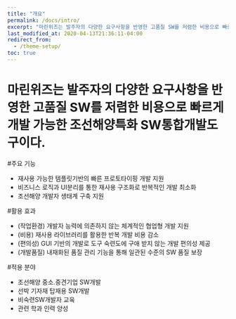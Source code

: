 ```yaml
---
title: "개요"
permalink: /docs/intro/
excerpt: "마린위즈는 발주자의 다양한 요구사항을 반영한 고품질 SW를 저렴한 비용으로 빠르게 개발 가능한 조선해양특화 SW통합개발도구이다."
last_modified_at: 2020-04-13T21:36:11-04:00
redirect_from:
  - /theme-setup/
toc: true
---
```


# 마린위즈는 발주자의 다양한 요구사항을 반영한 고품질 SW를 저렴한 비용으로 빠르게 개발 가능한 조선해양특화 SW통합개발도구이다.

#주요 기능
 - 재사용 가능한 템플릿기반의 빠른 프로토타이핑 개발 지원
 - 비즈니스 로직과 UI분리를 통한 재사용 구조화로 반복적인 개발 최소화
 - 조선해양 개발자 생태계 구축 지원

#활용 효과
 - (작업환경) 개발자 능력에 의존하지 않는 체계적인 협업형 개발 지원
 - (비용) 재사용 라이브러리를 활용한 반복 개발 비용 감소
 - (편의성) GUI 기반의 개발로 도구 숙련도에 구애 받지 않는 개발 편의성 제공
 - (개발품질) 내재화된 품질 관리 기능을 통해 일관된 수준의 SW  품질 보장

#적용 분야
 - 조선해양 중소.중견기업 SW개발
 - 선박 기자재 탑재용 SW개발
 - 비숙련SW개발자 교육
 - 관련 학과 인력 양성
